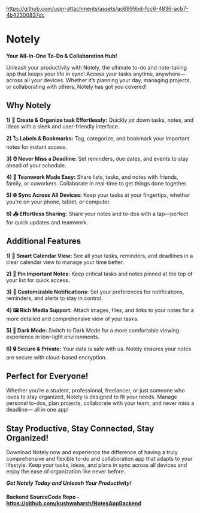 https://github.com/user-attachments/assets/ac6999bd-fcc6-4836-acb7-4b42300837dc

# Notely
**Your All-In-One To-Do & Collaboration Hub!**

Unleash your productivity with Notely, the ultimate to-do and note-taking app that keeps your life in sync! Access your tasks anytime, anywhere—across all your devices. Whether it’s planning your day, managing projects, or collaborating with others, Notely has got you covered!


## Why Notely

**1)  🌟 Create & Organize task Effortlessly:** Quickly jot down tasks, notes, and ideas with a sleek and user-friendly interface.

**2)  🏷️ Labels & Bookmarks:** Tag, categorize, and bookmark your important notes for instant access.

**3)  ⏰ Never Miss a Deadline:** Set reminders, due dates, and events to stay ahead of your schedule.

**4)  👥 Teamwork Made Easy:** Share lists, tasks, and notes with friends, family, or coworkers. Collaborate in real-time to get things done together.

**5)  🌐 Sync Across All Devices:** Keep your tasks at your fingertips, whether you're on your phone, tablet, or computer.

**6)  📤 Effortless Sharing:** Share your notes and to-dos with a tap—perfect for quick updates and teamwork.
## Additional Features

**1)  📅 Smart Calendar View:** See all your tasks, reminders, and deadlines in a clear calendar view to manage your time better.

**2)  📌 Pin Important Notes:** Keep critical tasks and notes pinned at the top of your list for quick access.

**3)  🔔 Customizable Notifications:** Set your preferences for notifications, reminders, and alerts to stay in control.

**4)  🖼️ Rich Media Support:** Attach images, files, and links to your notes for a more detailed and comprehensive view of your tasks.

**5)  🌙 Dark Mode:** Switch to Dark Mode for a more comfortable viewing experience in low-light environments.

**6)  🔒 Secure & Private:** Your data is safe with us. Notely ensures your notes are secure with cloud-based encryption.
## Perfect for Everyone!

Whether you’re a student, professional, freelancer, or just someone who loves to stay organized, Notely is designed to fit your needs. Manage personal to-dos, plan projects, collaborate with your team, and never miss a deadline— all in one app!
## Stay Productive, Stay Connected, Stay Organized!

Download Notely now and experience the difference of having a truly comprehensive and flexible to-do and collaboration app that adapts to your lifestyle. Keep your tasks, ideas, and plans in sync across all devices and enjoy the ease of organization like never before.

***Get Notely Today and Unleash Your Productivity!***


#### Backend SourceCode Repo - https://github.com/kushwaharsh/NotesAppBackend
